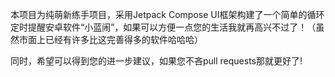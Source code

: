 本项目为纯萌新练手项目，采用Jetpack Compose UI框架构建了一个简单的循环定时提醒安卓软件“小蓝闹”，如果可以方便一点您的生活我就再高兴不过了！（虽然市面上已经有许多比这完善得多的软件哈哈哈）

同时，希望可以得到您的进一步建议，如果您不吝pull requests那就更好了!
